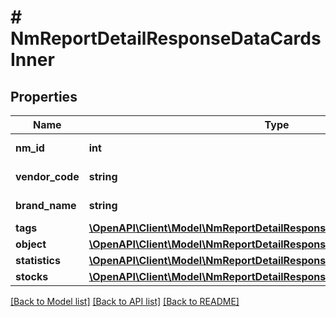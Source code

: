 # # NmReportDetailResponseDataCardsInner

## Properties

Name | Type | Description | Notes
------------ | ------------- | ------------- | -------------
**nm_id** | **int** | Артикул WB | [optional]
**vendor_code** | **string** | Артикул продавца | [optional]
**brand_name** | **string** | Название бренд | [optional]
**tags** | [**\OpenAPI\Client\Model\NmReportDetailResponseDataCardsInnerTagsInner[]**](NmReportDetailResponseDataCardsInnerTagsInner.md) | Теги | [optional]
**object** | [**\OpenAPI\Client\Model\NmReportDetailResponseDataCardsInnerObject**](NmReportDetailResponseDataCardsInnerObject.md) |  | [optional]
**statistics** | [**\OpenAPI\Client\Model\NmReportDetailResponseDataCardsInnerStatistics**](NmReportDetailResponseDataCardsInnerStatistics.md) |  | [optional]
**stocks** | [**\OpenAPI\Client\Model\NmReportDetailResponseDataCardsInnerStocks**](NmReportDetailResponseDataCardsInnerStocks.md) |  | [optional]

[[Back to Model list]](../../README.md#models) [[Back to API list]](../../README.md#endpoints) [[Back to README]](../../README.md)
